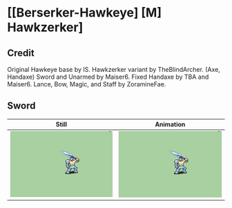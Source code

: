 # [\[Berserker-Hawkeye\] \[M\] Hawkzerker]

## Credit

Original Hawkeye base by IS.
Hawkzerker variant by TheBlindArcher. (Axe, Handaxe)
Sword and Unarmed by Maiser6.
Fixed Handaxe by TBA and Maiser6.
Lance, Bow, Magic, and Staff by ZoramineFae.
	
## Sword

| Still | Animation |
| :---: | :-------: |
| ![Sword still](./Sword_000.png) | ![Sword animation](./Sword.gif) |
